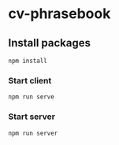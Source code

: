 # cv-phrasebook

## Install packages
```
npm install
```

### Start client
```
npm run serve
```

### Start server
```
npm run server
```
